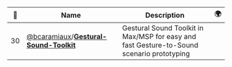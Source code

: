 |:star2: | Name | Description | 🌍|
|---|---|---|---|
|30|[@bcaramiaux](https://github.com/bcaramiaux)/[**Gestural-Sound-Toolkit**](https://github.com/bcaramiaux/Gestural-Sound-Toolkit)|Gestural Sound Toolkit in Max/MSP for easy and fast Gesture-to-Sound scenario prototyping||

